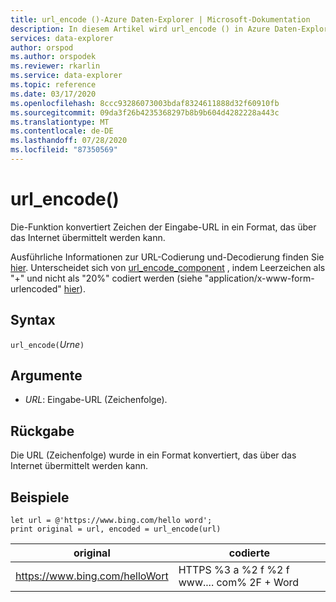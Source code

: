 ```yaml
---
title: url_encode ()-Azure Daten-Explorer | Microsoft-Dokumentation
description: In diesem Artikel wird url_encode () in Azure Daten-Explorer beschrieben.
services: data-explorer
author: orspod
ms.author: orspodek
ms.reviewer: rkarlin
ms.service: data-explorer
ms.topic: reference
ms.date: 03/17/2020
ms.openlocfilehash: 8ccc93286073003bdaf8324611888d32f60910fb
ms.sourcegitcommit: 09da3f26b4235368297b8b9b604d4282228a443c
ms.translationtype: MT
ms.contentlocale: de-DE
ms.lasthandoff: 07/28/2020
ms.locfileid: "87350569"
---
```

# <a name="url_encode"></a>url_encode()

Die-Funktion konvertiert Zeichen der Eingabe-URL in ein Format, das über das Internet übermittelt werden kann. 

Ausführliche Informationen zur URL-Codierung und-Decodierung finden Sie [hier](https://en.wikipedia.org/wiki/Percent-encoding).
Unterscheidet sich von [url_encode_component](./urlencodecomponentfunction.md) , indem Leerzeichen als "+" und nicht als "20%" codiert werden (siehe "application/x-www-form-urlencoded" [hier](https://en.wikipedia.org/wiki/Percent-encoding)).

## <a name="syntax"></a>Syntax

`url_encode(`*Urne*`)`

## <a name="arguments"></a>Argumente

* *URL*: Eingabe-URL (Zeichenfolge).  

## <a name="returns"></a>Rückgabe

Die URL (Zeichenfolge) wurde in ein Format konvertiert, das über das Internet übermittelt werden kann.

## <a name="examples"></a>Beispiele

```kusto
let url = @'https://www.bing.com/hello word';
print original = url, encoded = url_encode(url)
```

|original|codierte|
|---|---|
|https://www.bing.com/helloWort|HTTPS %3 a %2 f %2 f www.... com% 2F + Word|


 